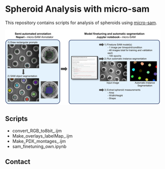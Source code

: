 # Spheroid Analysis with micro-sam

This repository contains scripts for analysis of spheroids using [micro-sam](https://github.com/computational-cell-analytics/micro-sam).

![Spheroids Microsam](images/spheroids_microsam.png)

## Scripts
- convert_RGB_to8bit_.ijm
- Make_overlays_labelMap_.ijm
- Make_PDX_montages_.ijm
- sam_finetuning_own.ipynb

## Contact
